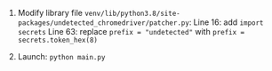 1. Modify library file `venv/lib/python3.8/site-packages/undetected_chromedriver/patcher.py`:
   Line 16: add `import secrets`
   Line 63: replace `prefix = "undetected"`
   with `prefix = secrets.token_hex(8)`

2. Launch:
   `python main.py`

